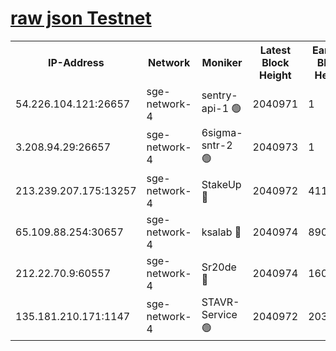 
[raw json Testnet](https://rpc-check.sget.stavr.tech/sget/rpc-sget-result.json)
=


<table><tr><th>IP-Address</th><th>Network</th><th>Moniker</th><th>Latest Block Height</th><th>Earliest Block Height</th><th>Catching Up</th><th>Tx Index</th><th>Voting Power</th><th>Scan Time</th></tr><tr><td>54.226.104.121:26657</td><td>sge-network-4</td><td>sentry-api-1 🟢</td><td>2040971</td><td>1</td><td>False</td><td>on</td><td>0</td><td>2024-03-17T00:05:53.970719061UTC</td></tr><tr><td>3.208.94.29:26657</td><td>sge-network-4</td><td>6sigma-sntr-2 🟢</td><td>2040973</td><td>1</td><td>False</td><td>on</td><td>0</td><td>2024-03-17T00:06:05.238784447UTC</td></tr><tr><td>213.239.207.175:13257</td><td>sge-network-4</td><td>StakeUp 🔴</td><td>2040972</td><td>411001</td><td>False</td><td>off</td><td>100</td><td>2024-03-17T00:06:02.323491705UTC</td></tr><tr><td>65.109.88.254:30657</td><td>sge-network-4</td><td>ksalab 🔴</td><td>2040974</td><td>890001</td><td>False</td><td>on</td><td>3277</td><td>2024-03-17T00:06:11.637585595UTC</td></tr><tr><td>212.22.70.9:60557</td><td>sge-network-4</td><td>Sr20de 🔴</td><td>2040974</td><td>1608978</td><td>False</td><td>on</td><td>133</td><td>2024-03-17T00:06:14.039949724UTC</td></tr><tr><td>135.181.210.171:1147</td><td>sge-network-4</td><td>STAVR-Service 🟢</td><td>2040972</td><td>2038001</td><td>False</td><td>on</td><td>0</td><td>2024-03-17T00:06:02.626733197UTC</td></tr></table>
